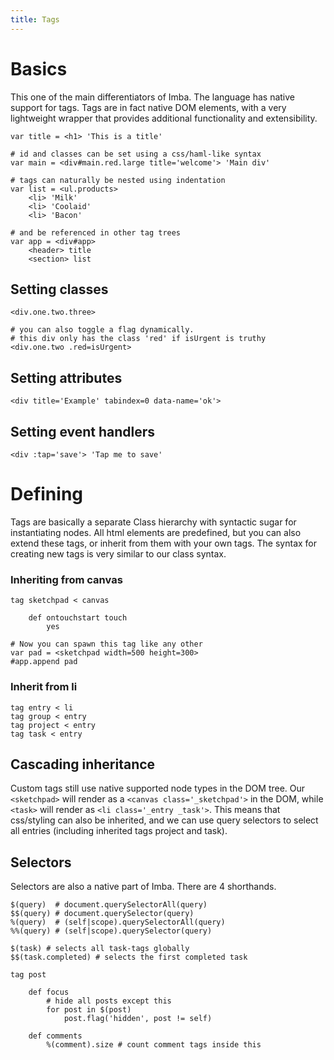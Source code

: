 ```yaml
---
title: Tags
---
```


# Basics

This one of the main differentiators of Imba. The language has native support for tags. Tags are in fact native DOM elements, with a very lightweight wrapper that provides additional functionality and extensibility.

```imba
var title = <h1> 'This is a title'

# id and classes can be set using a css/haml-like syntax
var main = <div#main.red.large title='welcome'> 'Main div'

# tags can naturally be nested using indentation
var list = <ul.products>
    <li> 'Milk'
    <li> 'Coolaid'
    <li> 'Bacon'

# and be referenced in other tag trees
var app = <div#app>
    <header> title
    <section> list
```

## Setting classes
```imba
<div.one.two.three>

# you can also toggle a flag dynamically.
# this div only has the class 'red' if isUrgent is truthy
<div.one.two .red=isUrgent>
```

## Setting attributes
```imba
<div title='Example' tabindex=0 data-name='ok'>
```

## Setting event handlers
```imba
<div :tap='save'> 'Tap me to save'
```


# Defining

Tags are basically a separate Class hierarchy with syntactic sugar for instantiating nodes. All html elements are predefined, but you can also extend these tags, or inherit from them with your own tags. The syntax for creating new tags is very similar to our class syntax.

### Inheriting from canvas
```imba
tag sketchpad < canvas

    def ontouchstart touch
        yes

# Now you can spawn this tag like any other
var pad = <sketchpad width=500 height=300>
#app.append pad
```

### Inherit from li
```imba
tag entry < li
tag group < entry
tag project < entry
tag task < entry
```

## Cascading inheritance

Custom tags still use native supported node types in the DOM tree. Our `<sketchpad>` will render as a `<canvas class='_sketchpad'>` in the DOM, while
`<task>` will render as `<li class='_entry _task'>`. This means that css/styling can also be inherited, and we can use query selectors to select all entries (including inherited tags project and task).

## Selectors

Selectors are also a native part of Imba. There are 4 shorthands.
```imba
$(query)  # document.querySelectorAll(query)
$$(query) # document.querySelector(query)
%(query)  # (self|scope).querySelectorAll(query)
%%(query) # (self|scope).querySelector(query)

$(task) # selects all task-tags globally
$$(task.completed) # selects the first completed task

tag post

    def focus
        # hide all posts except this
        for post in $(post)
            post.flag('hidden', post != self)

    def comments
        %(comment).size # count comment tags inside this
```
